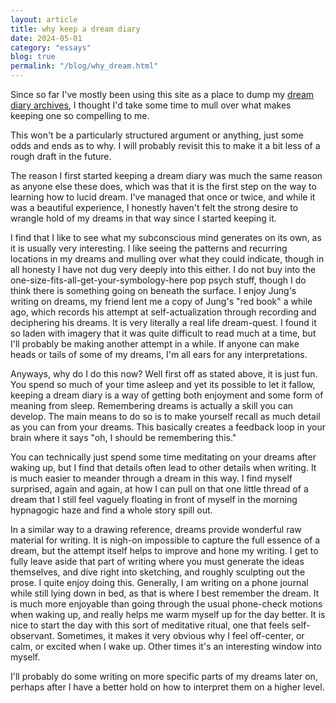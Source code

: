 ```yaml
---
layout: article
title: why keep a dream diary
date: 2024-05-01
category: "essays"
blog: true
permalink: "/blog/why_dream.html"
---
```


Since so far I've mostly been using this site as a place to dump my [dream diary archives](/dreams), I thought I'd take some time to mull over what makes keeping one so compelling to me.
<!-- excerpt -->

This won't be a particularly structured argument or anything, just some odds and ends as to why. I will probably revisit this to make it a bit less of a rough draft in the future.

The reason I first started keeping a dream diary was much the same reason as anyone else these does, which was that it is the first step on the way to learning how to lucid dream. I've managed that once or twice, and while it was a beautiful experience, I honestly haven't felt the strong desire to wrangle hold of my dreams in that way since I started keeping it.

I find that I like to see what my subconscious mind generates on its own, as it is usually very interesting. I like seeing the patterns and recurring locations in my dreams and mulling over what they could indicate, though in all honesty I have not dug very deeply into this either. I do not buy into the one-size-fits-all-get-your-symbology-here pop psych stuff, though I do think there is something going on beneath the surface. I enjoy Jung's writing on dreams, my friend lent me a copy of Jung's "red book" a while ago, which records his attempt at self-actualization through recording and deciphering his dreams. It is very literally a real life dream-quest. I found it so laden with imagery that it was quite difficult to read much at a time, but I'll probably be making another attempt in a while. If anyone can make heads or tails of some of my dreams, I'm all ears for any interpretations.

Anyways, why do I do this now? Well first off as stated above, it is just fun. You spend so much of your time asleep and yet its possible to let it fallow, keeping a dream diary is a way of getting both enjoyment and some form of meaning from sleep. Remembering dreams is actually a skill you can develop. The main means to do so is to make yourself recall as much detail as you can from your dreams. This basically creates a feedback loop in your brain where it says "oh, I should be remembering this." 

You can technically just spend some time meditating on your dreams after waking up, but I find that details often lead to other details when writing. It is much easier to meander through a dream in this way. I find myself surprised, again and again, at how I can pull on that one little thread of a dream that I still feel vaguely floating in front of myself in the morning hypnagogic haze and find a whole story spill out. 

In a similar way to a drawing reference, dreams provide wonderful raw material for writing. It is nigh-on impossible to capture the full essence of a dream, but the attempt itself helps to improve and hone my writing. I get to fully leave aside that part of writing where you must generate the ideas themselves, and dive right into sketching, and roughly sculpting out the prose. I quite enjoy doing this. Generally, I am writing on a phone journal while still lying down in bed, as that is where I best remember the dream. It is much more enjoyable than going through the usual phone-check motions when waking up, and really helps me warm myself up for the day better. It is nice to start the day with this sort of meditative ritual, one that feels self-observant. Sometimes, it makes it very obvious why I feel off-center, or calm, or excited when I wake up. Other times it's an interesting window into myself. 

I'll probably do some writing on more specific parts of my dreams later on, perhaps after I have a better hold on how to interpret them on a higher level.